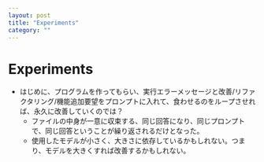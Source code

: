 ```yaml
---
layout: post
title: "Experiments"
category: ""
---
```


# Experiments

- はじめに、プログラムを作ってもらい、実行エラーメッセージと改善/リファクタリング/機能追加要望をプロンプトに入れて、食わせるのをループさせれば、永久に改善していくのでは？
  - ファイルの中身が一意に収束する、同じ回答になり、同じプロンプトで、同じ回答ということが繰り返されるだけとなった。
  - 使用したモデルが小さく、大きさに依存しているかもしれない。つまり、モデルを大きくすれば改善するかもしれない。
